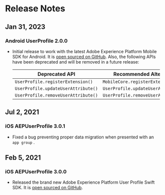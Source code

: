 # Release Notes

## Jan 31, 2023

### Android UserProfile 2.0.0

- Initial release to work with the latest Adobe Experience Platform Mobile SDK for Android. It is [open sourced on GitHub](https://github.com/adobe/aepsdk-userprofile-android). Also, the following APIs have been deprecated and will be removed in a future release:

  | Deprecated API                      | Recommended Alternative              |
  | ----------------------------------- | ------------------------------------ |
  | `UserProfile.registerExtension()`   | `MobileCore.registerExtensions()`    |
  | `UserProfile.updateUserAttribute()` | `UserProfile.updateUserAttributes()` |
  | `UserProfile.removeUserAttribute()` | `UserProfile.removeUserAttributes()` |

## Jul 2, 2021

### iOS AEPUserProfile 3.0.1

- Fixed a bug preventing proper data migration when presented with an `app group` .

## Feb 5, 2021

### iOS AEPUserProfile 3.0.0

- Released the brand new Adobe Experience Platform User Profile Swift SDK. It is [open sourced on GitHub](https://github.com/adobe/aepsdk-userprofile-ios).
